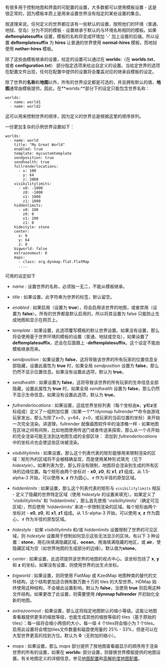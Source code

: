 有很多用于控制地图和界面的可配置的设置，大多数都可以使用模板设置 - 这是很正常的，因为模板本质上是用来设置世界没有指定的某些设置的集合。

按道理来说，任何定义的世界都应该有一些默认的设置，按照他们的环境（普通、地狱、空岛）分为不同的模板 - 设置继承于默认的与环境名称相同的模板。如果 **deftemplatesuffix** 设置，模板的名称将变成环境加 '-' 加上设置的后缀。所以设置 **deftemplatesuffix** 为 **hires** 让普通的世界使用 **normal-hires** 模板，而地狱使用 **nether-hires** 模板。

除了这些由模板继承的设置，给定的设置可以通过在 **worlds:**（在 **worlds.txt**，或者 **configuration.txt**） 部分指定选项来给出自定义的设置。当给定世界的选项在配置文件出现，任何在配置中提供的设置将会覆盖对应的继承自模板的设定。

除了世界的**名称**和**地图**以外，所有的世界设定都是可选的，并且拥有默认的值，**地图**通常由模板提供。因此，在**worlds:**部分下的设定只能包含世界名称：

    worlds:
      - name: world1
      - name: world2

这可以用来控制世界的顺序，因为定义的世界总是根据这里的顺序排列。

一份更加复杂的示例世界设置如下：

    worlds:
      - name: world
        title: "My Great World"
        enabled: true
        template: mycustomtemplate
        sendposition: true
        sendhealth: true
        fullrenderlocations:
          - x: 100
            y: 64
            z: 2000
        visibilitylimits:
          - x0: -1000
            z0: -1000
            x1: 1000
            z1: 1000
        hiddenlimits:
          - x0: 100
            z0: 0
            x1: 200
            z1: 0
        hidestyle: stone
        center:
          x: 0
          y: 64
          z: 0
        bigworld: false
        extrazoomout: 0
        maps:
          - class: org.dynmap.flat.FlatMap
          ....

可用的设定如下

- _name_ : 设置世界的名称，必须独一无二，不能从模板继承。

- _title_ : 如果设置，此字符串为世界的标签，默认留空。

- _enabled_ : 如果启用（设置为 **true**），将会启用该世界的地图，或者禁用（设置为 **false**）。所有的世界都是默认启用的，所以将其设置为 false 只能防止生成地图和显示在网页上。

- _template_ : 如果设置，此选项覆写模板的默认世界设置。如果没有设置，那么将会使用基于世界环境的模板的设置（普通、地狱或空岛），如果设置了 **deftemplatesuffix**，还会在后面跟上 -**deftemplatesuffix**。这个设定不能由模板继承而来。

- _sendposition_ : 如果设置为 **false**，这将导致该世界的所有玩家的位置信息全部隐藏，设置此属性为 **true** 时，如果全局 _sendposition_ 设置为 **false**，那么仍然不显示位置信息。如果没有设置此选项，默认为 **true**。

- _sendhealth_ : 如果设置为 **false**，这将导致该世界的所有玩家的生命信息全部隐藏，设置此属性为 **true** 时，如果全局 _sendhealth_ 设置为 **false**，那么仍然不显示生命信息。如果没有设置此选项，默认为 **true**。

- _fullrenderlocations_ : 如果设置，这组世界坐标列表（每个坐标由**x**，**y**和**z**坐标组成）定义了一组附加位置（如果一个**/dynmap fullrender**命令由游戏玩家发出，那么为除了x=0，y=64，z=0，或玩家的当前位置的坐标）来开始一次完全渲染。讲道理，fullrender 就像画图软件中的油漆桶一样 - 如果地图在区块之间有间隙，比如地图使用传送门或者传送来探索，那么从一个点开始的完全渲染可能无法到达地图生成的全部区块： 添加到 _fullrenderlocations_ 中的坐标点也会使这些区块被渲染。

- _visibilitylimits_ : 如果设置，那么这个列表代表的矩形能够用来限制渲染的区域：矩形外的区域将不会被精确呈现，而是使用某种形式填充（见下 _hidestyle_）。如果列表为空，那么将没有限制，地图将会渲染到生成的所有区块的边缘位置。每个矩形由两个坐标对 - **x0**, **z0**, 和 **x1**, **z1** 组成。从 1.5-alpha-3 开始，可以使用 **x**, **z** 作为圆心， **r** 作为半径的原型区域。

- _hiddenlimits_ : 如果设置，那么这个列表代表的矩形与 `visibilitylimits` 相反 - 定义了隐藏的世界特定区域（使用 _hidestyle_ 的设置来填充）。如果定义了 'visibilitylimits' 和 'hiddenlimits'，那么首先使用 'visibilitylimits'（确定可见区域），然后使用 'hiddenlimits' 来进一步限制渲染的区域。每个矩形由两个坐标对 - **x0**, **z0**, 和 **x1**, **z1** 组成。从 1.5-alpha-3 开始，可以使用 **x**, **z** 作为圆心， **r** 作为半径的原型区域。

- _hidestyle_ : 如果 _visibilitylimits_ 和/或 _hiddenlimits_ 设置限制了世界的可见区域，则 _hidestyle_ 设置用于控制如何显示这些无法显示的区块。有以下 3 种设置：**stone**，用石块填满隐藏区域，**ocean**，用海填满隐藏的地区，或 **air**，使隐藏区域为空（如世界地图的生成部分的边缘）。默认值为**stone**。

- _center_ : 如果设置，此选项提供该世界的地图的视点中心。该坐标包括了 **x**, **y** 和 **z** 的坐标。如果没有设置，则使用世界的出生点坐标。

- _bigworld_ : 如果设置，则将使用 FlatMap 或 KzedMap 地图种类的替代的文件结构，这个结构更加适合拥有数万数十万的 tiles 的大型世界。HDMap 始终使用这种结构，不会被此设置影响。默认为 **false**，当使用 **true** 则启用这种文件结构。如果更改了此设置，则需要使用 **/dynmap fullrender** 开初始化全新的地图。

- _extrazoomout_ : 如果设置，那么这将指定地图默认的缩小等级。这能让地图查看器提供更多的缩放等级，也能生成其他的缩放等级的 tiles（基于原始的tiles）：每一级将会缩小两倍的大小，每一级 4 个tiles将会缩小为 1 个tiles。启用此设置将会增加tiles文件数量和磁盘使用量的 25% - 33%，但是可以在大型世界更高的找到方位。默认为 **0**（无附加的缩小）。

- _maps_ : 如果设置，那么 _maps_ 部分提供了按地图查看器显示的顺序用于渲染世界的所有的设置，如果在 **worlds:** 部分设置，则替换世界模板提供的地图设置。有关地图定义的详细信息，参见[地图配置](/README.md)和[高解析度地图配置](/HD-Map-Configuration.md)。
